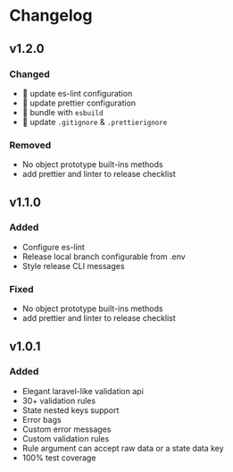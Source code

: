 # Changelog

## v1.2.0
### Changed
- :wrench: update es-lint configuration
- :wrench: update prettier configuration
- :green_heart: bundle with `esbuild`
- :see_no_evil: update `.gitignore` & `.prettierignore`
### Removed
- No object prototype built-ins methods
- add prettier and linter to release checklist

## v1.1.0
### Added
- Configure es-lint
- Release local branch configurable from .env
- Style release CLI messages
### Fixed
- No object prototype built-ins methods
- add prettier and linter to release checklist

## v1.0.1
### Added
- Elegant laravel-like validation api
- 30+ validation rules
- State nested keys support
- Error bags
- Custom error messages
- Custom validation rules
- Rule argument can accept raw data or a state data key
- 100% test coverage
